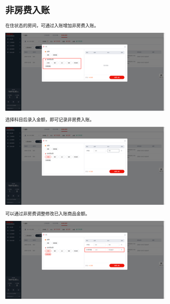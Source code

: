 # 非房费入账

在住状态的房间，可通过入账增加非房费入账。

![&#x9009;&#x62E9;&#x8D39;&#x623F;&#x8D39;&#x6D88;&#x8D39;&#x79D1;&#x76EE;&#x8FDB;&#x884C;&#x8BB0;&#x5F55;](../../../.gitbook/assets/image.png)

  
选择科目后录入金额，即可记录非房费入账。

![&#x9009;&#x62E9;&#x6D88;&#x8D39;&#x54C1;&#xFF0C;&#x586B;&#x5165;&#x91D1;&#x989D;&#x4E0E;&#x5907;&#x6CE8;](../../../.gitbook/assets/image%20%28192%29.png)

可以通过非房费调整修改已入账商品金额。  


![&#x5982;&#x53EF;&#x4E50;&#x5356;&#x8D35;&#x4E86;&#xFF0C;&#x8F93;&#x5165;-2.00&#x5143;&#x8FDB;&#x884C;&#x8C03;&#x6574;](../../../.gitbook/assets/image%20%28186%29.png)



